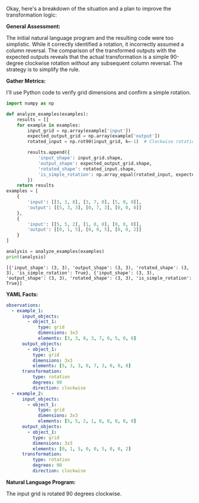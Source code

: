 Okay, here's a breakdown of the situation and a plan to improve the transformation logic:

**General Assessment:**

The initial natural language program and the resulting code were too simplistic. While it correctly identified a rotation, it incorrectly assumed a column reversal. The comparison of the transformed outputs with the expected outputs reveals that the actual transformation is a simple 90-degree clockwise rotation *without* any subsequent column reversal. The strategy is to simplify the rule.

**Gather Metrics:**

I'll use Python code to verify grid dimensions and confirm a simple rotation.


``` python
import numpy as np

def analyze_examples(examples):
    results = []
    for example in examples:
        input_grid = np.array(example['input'])
        expected_output_grid = np.array(example['output'])
        rotated_input = np.rot90(input_grid, k=-1)  # Clockwise rotation

        results.append({
            'input_shape': input_grid.shape,
            'output_shape': expected_output_grid.shape,
            'rotated_shape': rotated_input.shape,
            'is_simple_rotation': np.array_equal(rotated_input, expected_output_grid)
        })
    return results
examples = [
    {
        'input': [[3, 3, 8], [3, 7, 0], [5, 0, 0]],
        'output': [[5, 3, 3], [0, 7, 3], [0, 0, 8]]
    },
    {
        'input': [[5, 5, 2], [1, 0, 0], [0, 0, 0]],
        'output': [[0, 1, 5], [0, 0, 5], [0, 0, 2]]
    }
]

analysis = analyze_examples(examples)
print(analysis)


```
```
[{'input_shape': (3, 3), 'output_shape': (3, 3), 'rotated_shape': (3, 3), 'is_simple_rotation': True}, {'input_shape': (3, 3), 'output_shape': (3, 3), 'rotated_shape': (3, 3), 'is_simple_rotation': True}]

```
**YAML Facts:**


```yaml
observations:
  - example_1:
      input_objects:
        - object_1:
            type: grid
            dimensions: 3x3
            elements: [3, 3, 8, 3, 7, 0, 5, 0, 0]
      output_objects:
        - object_1:
          type: grid
          dimensions: 3x3
          elements: [5, 3, 3, 0, 7, 3, 0, 0, 8]
      transformation:
          type: rotation
          degrees: 90
          direction: clockwise
  - example_2:
      input_objects:
        - object_1:
            type: grid
            dimensions: 3x3
            elements: [5, 5, 2, 1, 0, 0, 0, 0, 0]
      output_objects:
        - object_1:
          type: grid
          dimensions: 3x3
          elements: [0, 1, 5, 0, 0, 5, 0, 0, 2]
      transformation:
          type: rotation
          degrees: 90
          direction: clockwise

```


**Natural Language Program:**

The input grid is rotated 90 degrees clockwise.

